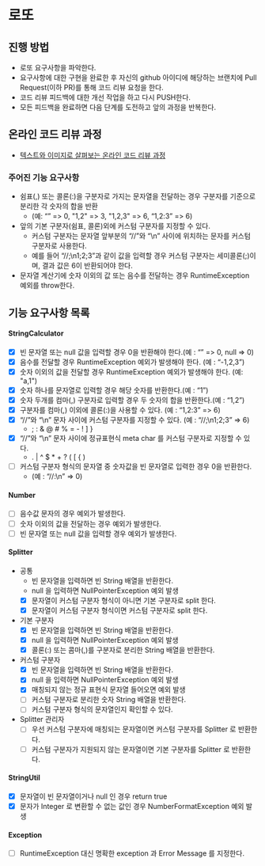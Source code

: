 # 로또
## 진행 방법
* 로또 요구사항을 파악한다.
* 요구사항에 대한 구현을 완료한 후 자신의 github 아이디에 해당하는 브랜치에 Pull Request(이하 PR)를 통해 코드 리뷰 요청을 한다.
* 코드 리뷰 피드백에 대한 개선 작업을 하고 다시 PUSH한다.
* 모든 피드백을 완료하면 다음 단계를 도전하고 앞의 과정을 반복한다.

## 온라인 코드 리뷰 과정
* [텍스트와 이미지로 살펴보는 온라인 코드 리뷰 과정](https://github.com/next-step/nextstep-docs/tree/master/codereview)

### 주어진 기능 요구사항
- 쉼표(,) 또는 콜론(:)을 구분자로 가지는 문자열을 전달하는 경우 구분자를 기준으로 분리한 각 숫자의 합을 반환 
    - (예: “” => 0, "1,2" => 3, "1,2,3" => 6, “1,2:3” => 6)
- 앞의 기본 구분자(쉼표, 콜론)외에 커스텀 구분자를 지정할 수 있다. 
    - 커스텀 구분자는 문자열 앞부분의 “//”와 “\n” 사이에 위치하는 문자를 커스텀 구분자로 사용한다. 
    - 예를 들어 “//;\n1;2;3”과 같이 값을 입력할 경우 커스텀 구분자는 세미콜론(;)이며, 결과 값은 6이 반환되어야 한다.
- 문자열 계산기에 숫자 이외의 값 또는 음수를 전달하는 경우 RuntimeException 예외를 throw한다.

## 기능 요구사항 목록 
#### StringCalculator
- [x] 빈 문자열 또는 null 값을 입력할 경우 0을 반환해야 한다.(예 : “” => 0, null => 0)
- [x] 음수를 전달할 경우 RuntimeException 예외가 발생해야 한다. (예 : “-1,2,3”)
- [x] 숫자 이외의 값을 전달할 경우 RuntimeException 예외가 발생해야 한다. (예: "a,1")
- [x] 숫자 하나를 문자열로 입력할 경우 해당 숫자를 반환한다.(예 : “1”)
- [x] 숫자 두개를 컴마(,) 구분자로 입력할 경우 두 숫자의 합을 반환한다.(예 : “1,2”)
- [x] 구분자를 컴마(,) 이외에 콜론(:)을 사용할 수 있다. (예 : “1,2:3” => 6)
- [x] “//”와 “\n” 문자 사이에 커스텀 구분자를 지정할 수 있다. (예 : “//;\n1;2;3” => 6)
    - ; : & @ # %   = - ! ] }
- [x] “//”와 “\n” 문자 사이에 정규표현식 meta char 를 커스텀 구분자로 지정할 수 있다.
    - . | ^ $ * + ? ( [ { )
- [ ] 커스텀 구분자 형식의 문자열 중 숫자값을 빈 문자열로 입력한 경우 0을 반환한다.
    - (예 : “//:\n” => 0)
    
#### Number
- [ ] 음수값 문자의 경우 예외가 발생한다.
- [ ] 숫자 이외의 값을 전달하는 경우 예외가 발생한다.
- [ ] 빈 문자열 또는 null 값을 입력할 경우 예외가 발생한다.

#### Splitter
- 공통
    - 빈 문자열을 입력하면 빈 String 배열을 반환한다.
    - null 을 입력하면 NullPointerException 예외 발생
    - [x] 문자열이 커스텀 구분자 형식이 아니면 기본 구분자로 split 한다.
    - [x] 문자열이 커스텀 구분자 형식이면 커스텀 구분자로 split 한다.
- 기본 구분자
    - [x] 빈 문자열을 입력하면 빈 String 배열을 반환한다.
    - [x] null 을 입력하면 NullPointerException 예외 발생
    - [x] 콜론(:) 또는 콤마(,)를 구분자로 분리한 String 배열을 반환한다.
- 커스텀 구분자 
    - [x] 빈 문자열을 입력하면 빈 String 배열을 반환한다.
    - [x] null 을 입력하면 NullPointerException 예외 발생
    - [x] 매칭되지 않는 정규 표현식 문자열 들어오면 예외 발생 
    - [ ] 커스텀 구분자로 분리한 숫자 String 배열을 반환한다.
    - [ ] 커스텀 구분자 형식의 문자열인지 확인할 수 있다.
- Splitter 관리자
    - [ ] 우선 커스텀 구분자에 매칭되는 문자열이면 커스텀 구분자를 Splitter 로 반환한다.
    - [ ] 커스텀 구분자가 지원되지 않는 문자열이면 기본 구분자를 Splitter 로 반환한다.

#### StringUtil
- [x] 문자열이 빈 문자열이거나 null 인 경우 return true
- [x] 문자가 Integer 로 변환할 수 없는 값인 경우 NumberFormatException 예외 발생 

#### Exception
- [ ] RuntimeException 대신 명확한 exception 과 Error Message 를 지정한다.
